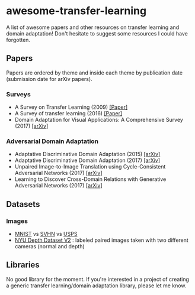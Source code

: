 # awesome-transfer-learning
A list of awesome papers and other resources on transfer learning and domain adaptation! Don't hesitate to suggest some resources I could have forgotten.

## Papers

Papers are ordered by theme and inside each theme by publication date (submission date for arXiv papers).

### Surveys

* A Survey on Transfer Learning (2009) [\[Paper\]](https://www.cse.ust.hk/~qyang/Docs/2009/tkde_transfer_learning.pdf)
* A Survey of transfer learning (2016) [\[Paper\]](https://link.springer.com/article/10.1186/s40537-016-0043-6)
* Domain Adaptation for Visual Applications: A Comprehensive Survey (2017) [\[arXiv\]](https://arxiv.org/pdf/1702.05374.pdf)

### Adversarial Domain Adaptation

* Adaptative Discriminative Domain Adaptation (2015) [\[arXiv\]](https://arxiv.org/pdf/1505.07818.pdf)
* Adaptative Discriminative Domain Adaptation (2017) [\[arXiv\]](https://arxiv.org/pdf/1702.05464.pdf)
* Unpaired Image-to-Image Translation using Cycle-Consistent Adversarial Networks (2017) [\[arXiv\]](https://arxiv.org/abs/1703.10593)
* Learning to Discover Cross-Domain Relations with Generative Adversarial Networks (2017) [\[arXiv\]](https://arxiv.org/pdf/1703.05192.pdf)

## Datasets

### Images

* [MNIST](http://yann.lecun.com/exdb/mnist/) vs [SVHN](http://ufldl.stanford.edu/housenumbers/) vs [USPS](http://www.csie.ntu.edu.tw/~cjlin/libsvmtools/datasets/multiclass.html#usps)
* [NYU Depth Dataset V2](http://cs.nyu.edu/~silberman/datasets/nyu_depth_v2.html) : labeled paired images taken with two different cameras (normal and depth)

## Libraries

No good library for the moment. If you're interested in a project of creating a generic transfer learning/domain adaptation library, please let me know.
